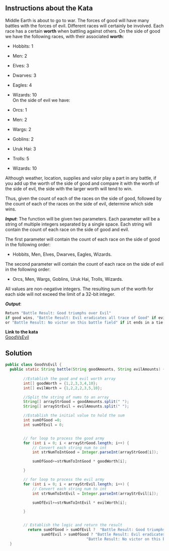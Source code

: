 
## Instructions about the Kata

Middle Earth is about to go to war. The forces of good will have many battles with the forces of evil. Different races will certainly be involved. Each race has a certain **worth** when battling against others. On the side of good we have the following races, with their associated **worth**:

- Hobbits: 1 <br/>
- Men: 2 <br/> 
- Elves: 3 <br/>
- Dwarves: 3 <br/>
- Eagles: 4 <br/>
- Wizards: 10 <br/>
On the side of evil we have: <br/>

- Orcs: 1 <br/>
- Men: 2 <br/>
- Wargs: 2 <br/>
- Goblins: 2 <br/>
- Uruk Hai: 3 <br/>
- Trolls: 5 <br/>
- Wizards: 10 <br/>


Although weather, location, supplies and valor play a part in any battle, if you add up the worth of the side of good and compare it with the worth of the side of evil, the side with the larger worth will tend to win.

Thus, given the count of each of the races on the side of good, followed by the count of each of the races on the side of evil, determine which side wins.

***Input***:
The function will be given two parameters. Each parameter will be a string of multiple integers separated by a single space. Each string will contain the count of each race on the side of good and evil.

The first parameter will contain the count of each race on the side of good in the following order:

- Hobbits, Men, Elves, Dwarves, Eagles, Wizards.

The second parameter will contain the count of each race on the side of evil in the following order:

- Orcs, Men, Wargs, Goblins, Uruk Hai, Trolls, Wizards.


All values are non-negative integers. The resulting sum of the worth for each side will not exceed the limit of a 32-bit integer.

***Output***:
```java
Return "Battle Result: Good triumphs over Evil" 
if good wins, "Battle Result: Evil eradicates all trace of Good" if evil wins, 
or "Battle Result: No victor on this battle field" if it ends in a tie.
```
 
**Link to the kata** <br/>
[GoodVsEvil](https://www.codewars.com/kata/52761ee4cffbc69732000738/java)

## Solution

```java
public class GoodVsEvil {
  public static String battle(String goodAmounts, String evilAmounts) {
    
        //Establish the good and evil worth array
        int[] goodWorth = {1,2,3,3,4,10};
        int[] evilWorth = {1,2,2,2,3,5,10};

        //Split the string of nums to an array
        String[] arrayStrGood = goodAmounts.split(" ");
        String[] arrayStrEvil = evilAmounts.split(" ");

        //Establish the initial value to hold the sum
        int sumOfGood =0;
        int sumOfEvil = 0;


        // for loop to process the good army
        for (int i = 0; i < arrayStrGood.length; i++) {
            // Convert each string num to int
            int strNumToIntGood = Integer.parseInt(arrayStrGood[i]);

            sumOfGood+=strNumToIntGood * goodWorth[i];

        }

        // for loop to process the evil army
        for (int i = 0; i < arrayStrEvil.length; i++) {
            // Convert each string num to int
            int strNumToIntEvil = Integer.parseInt(arrayStrEvil[i]);

            sumOfEvil+=strNumToIntEvil * evilWorth[i];

        }


        // Establish the logic and return the result
          return sumOfGood > sumOfEvil ?  "Battle Result: Good triumphs over Evil" :
                sumOfEvil > sumOfGood ? "Battle Result: Evil eradicates all trace of Good" :
                                    "Battle Result: No victor on this battle field";
  }
```

